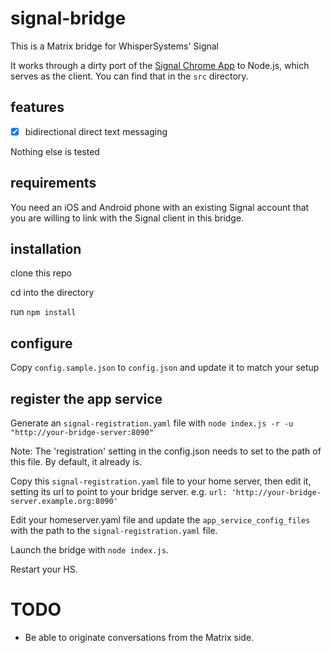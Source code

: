 # signal-bridge

This is a Matrix bridge for WhisperSystems' Signal

It works through a dirty port of the [Signal Chrome App](https://github.com/WhisperSystems/Signal-Desktop) to Node.js, which serves as the client. You can find that in the `src` directory.

## features

- [x] bidirectional direct text messaging

Nothing else is tested

## requirements

You need an iOS and Android phone with an existing Signal account that you are willing to link with the Signal client in this bridge.

## installation

clone this repo

cd into the directory

run `npm install`

## configure

Copy `config.sample.json` to `config.json` and update it to match your setup

## register the app service

Generate an `signal-registration.yaml` file with `node index.js -r -u "http://your-bridge-server:8090"`

Note: The 'registration' setting in the config.json needs to set to the path of this file. By default, it already is.

Copy this `signal-registration.yaml` file to your home server, then edit it, setting its url to point to your bridge server. e.g. `url: 'http://your-bridge-server.example.org:8090'`

Edit your homeserver.yaml file and update the `app_service_config_files` with the path to the `signal-registration.yaml` file.

Launch the bridge with ```node index.js```.

Restart your HS.

# TODO
* Be able to originate conversations from the Matrix side.
